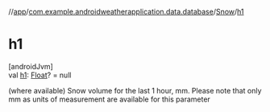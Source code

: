 //[app](../../../index.md)/[com.example.androidweatherapplication.data.database](../index.md)/[Snow](index.md)/[h1](h1.md)

# h1

[androidJvm]\
val [h1](h1.md): [Float](https://kotlinlang.org/api/latest/jvm/stdlib/kotlin/-float/index.html)? = null

(where available) Snow volume for the last 1 hour, mm. Please note that only mm as units of measurement are available for this parameter
